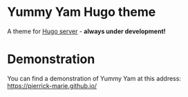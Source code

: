 Yummy Yam Hugo theme
============================

A theme for [Hugo server](https://gohugo.io/commands/hugo_server/) - **always under development!**

# Demonstration

You can find a demonstration of Yummy Yam at this address: https://pierrick-marie.github.io/
